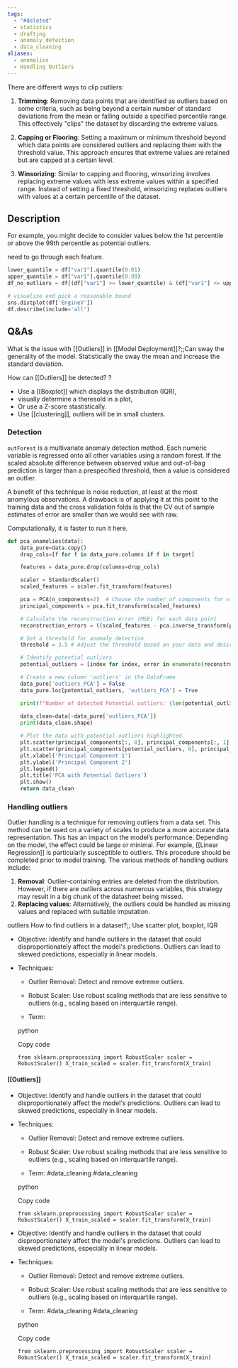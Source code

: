 ```yaml
---
tags:
  - "#deleted"
  - statistics
  - drafting
  - anomaly_detection
  - data_cleaning
aliases:
  - anomalies
  - Handling Outliers
---
```


There are different ways to clip outliers:

1. **Trimming**: Removing data points that are identified as outliers based on some criteria, such as being beyond a certain number of standard deviations from the mean or falling outside a specified percentile range. This effectively "clips" the dataset by discarding the extreme values.
    
2. **Capping or Flooring**: Setting a maximum or minimum threshold beyond which data points are considered outliers and replacing them with the threshold value. This approach ensures that extreme values are retained but are capped at a certain level.
    
3. **Winsorizing**: Similar to capping and flooring, winsorizing involves replacing extreme values with less extreme values within a specified range. Instead of setting a fixed threshold, winsorizing replaces outliers with values at a certain percentile of the dataset.
## Description

For example, you might decide to consider values below the 1st percentile or above the 99th percentile as potential outliers.

need to go through each feature.
```python
lower_quantile = df["var1"].quantile(0.01)
upper_quantile = df["var1"].quantile(0.99)
df_no_outliers = df[(df["var1"] >= lower_quantile) & (df["var1"] <= upper_quantile)]

# visualise and pick a reasonable bound
sns.distplot(df['EngineV'])
df.describe(include='all')
```

## Q&As

What is the issue with [[Outliers]] in [[Model Deployment]]?;;Can sway the generality of the model. Statistically the sway the mean and increase the standard deviation.

How can [[Outliers]] be detected?
?
- Use a [[Boxplot]] which displays the distribution (IQR),
- visually determine a theresold in a plot,
- Or use a Z-score stastistically.
- Use [[clustering]], outliers will be in small clusters.


### Detection

`outForest` is a multivariate anomaly detection method. Each numeric variable is regressed onto all other variables using a random forest. If the scaled absolute difference between observed value and out-of-bag prediction is larger than a prespecified threshold, then a value is considered an outlier.

A benefit of this technique is noise reduction, at least at the most anomylous observations. A drawback is of applying it at this point to the training data and the cross validation folds is that the CV out of sample estimates of error are smaller than we would see with raw.

Computationally, it is faster to run it here.

```python
def pca_anamolies(data):
    data_pure=data.copy()
    drop_cols=[f for f in data_pure.columns if f in target]

    features = data_pure.drop(columns=drop_cols)

    scaler = StandardScaler()
    scaled_features = scaler.fit_transform(features)

    pca = PCA(n_components=2)  # Choose the number of components for visualization
    principal_components = pca.fit_transform(scaled_features)

    # Calculate the reconstruction error (MSE) for each data point
    reconstruction_errors = ((scaled_features - pca.inverse_transform(principal_components)) ** 2).mean(axis=1)

    # Set a threshold for anomaly detection
    threshold = 3.5 # Adjust the threshold based on your data and desired sensitivity

    # Identify potential outliers
    potential_outliers = [index for index, error in enumerate(reconstruction_errors) if error > threshold]

    # Create a new column 'outliers' in the DataFrame
    data_pure['outliers_PCA'] = False
    data_pure.loc[potential_outliers, 'outliers_PCA'] = True

    print(f"Number of detected Potential outliers: {len(potential_outliers)}")
    
    data_clean=data[~data_pure['outliers_PCA']]
    print(data_clean.shape)

    # Plot the data with potential outliers highlighted
    plt.scatter(principal_components[:, 0], principal_components[:, 1], c='green', label='Normal Data')
    plt.scatter(principal_components[potential_outliers, 0], principal_components[potential_outliers, 1], c='red', label='Potential Outliers')
    plt.xlabel('Principal Component 1')
    plt.ylabel('Principal Component 2')
    plt.legend()
    plt.title('PCA with Potential Outliers')
    plt.show()
    return data_clean
```
### Handling outliers

Outlier handling is a technique for removing outliers from a data set. This method can be used on a variety of scales to produce a more accurate data representation. This has an impact on the model’s performance. Depending on the model, the effect could be large or minimal. For example, [[Linear Regression]] is particularly susceptible to outliers. This procedure should be completed prior to model training. The various methods of handling outliers include:

1. **Removal**: Outlier-containing entries are deleted from the distribution. However, if there are outliers across numerous variables, this strategy may result in a big chunk of the datasheet being missed.
2. **Replacing values**: Alternatively, the outliers could be handled as missing values and replaced with suitable imputation.


outliers
How to find outliers in a dataset?;; Use scatter plot, boxplot, IQR

- Objective: Identify and handle outliers in the dataset that could disproportionately affect the model's predictions. Outliers can lead to skewed predictions, especially in linear models.
    
- Techniques:
    
    - Outlier Removal: Detect and remove extreme outliers.
        
    - Robust Scaler: Use robust scaling methods that are less sensitive to outliers (e.g., scaling based on interquartile range).
        
    - Term: 
        
    
    python
    
    Copy code
    
    `from sklearn.preprocessing import RobustScaler scaler = RobustScaler() X_train_scaled = scaler.fit_transform(X_train)`



#### [[Outliers]]

- Objective: Identify and handle outliers in the dataset that could disproportionately affect the model's predictions. Outliers can lead to skewed predictions, especially in linear models.
    
- Techniques:
    
    - Outlier Removal: Detect and remove extreme outliers.
        
    - Robust Scaler: Use robust scaling methods that are less sensitive to outliers (e.g., scaling based on interquartile range).
        
    - Term: #data_cleaning #data_cleaning
        
    
    python
    
    Copy code
    
    `from sklearn.preprocessing import RobustScaler scaler = RobustScaler() X_train_scaled = scaler.fit_transform(X_train)`

- Objective: Identify and handle outliers in the dataset that could disproportionately affect the model's predictions. Outliers can lead to skewed predictions, especially in linear models.
    
- Techniques:
    
    - Outlier Removal: Detect and remove extreme outliers.
        
    - Robust Scaler: Use robust scaling methods that are less sensitive to outliers (e.g., scaling based on interquartile range).
        
    - Term: #data_cleaning #data_cleaning
        
    
    python
    
    Copy code
    
    `from sklearn.preprocessing import RobustScaler scaler = RobustScaler() X_train_scaled = scaler.fit_transform(X_train)`